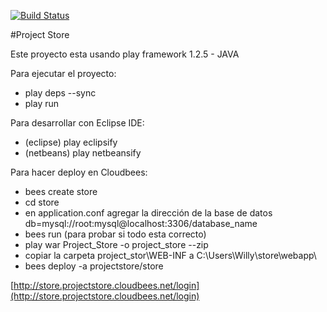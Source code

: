 [![Build Status](https://travis-ci.org/marti1125/Project_Store.png?branch=master)](https://travis-ci.org/marti1125/Project_Store)

#Project Store

Este proyecto esta usando play framework 1.2.5 - JAVA

Para ejecutar el proyecto:

* play deps --sync
* play run

Para desarrollar con Eclipse IDE:

* (eclipse) play eclipsify
* (netbeans) play netbeansify

Para hacer deploy en Cloudbees:

* bees create store
* cd store
* en application.conf agregar la dirección de la base de datos db=mysql://root:mysql@localhost:3306/database_name
* bees run (para probar si todo esta correcto)
* play war Project_Store -o project_store --zip
* copiar la carpeta project_stor\WEB-INF a C:\Users\Willy\store\webapp\
* bees deploy -a projectstore/store

[http://store.projectstore.cloudbees.net/login](http://store.projectstore.cloudbees.net/login)
